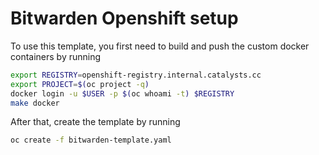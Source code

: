 # Bitwarden Openshift setup

To use this template, you first need to build and push the custom docker
containers by running

``` bash
export REGISTRY=openshift-registry.internal.catalysts.cc
export PROJECT=$(oc project -q)
docker login -u $USER -p $(oc whoami -t) $REGISTRY
make docker
```

After that, create the template by running

``` bash
oc create -f bitwarden-template.yaml
```

